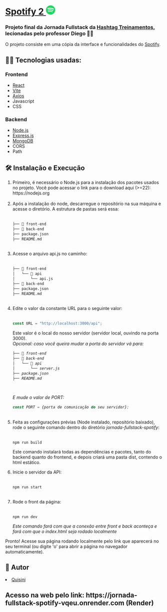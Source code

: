 <h1> <a href="https://jornada-fullstack-spotify-vqeu.onrender.com">Spotify 2 </a><img width=30px src=".\front-end\src\assets\logo\spotify-logo.png"></h1>
<h3>Projeto final da Jornada Fullstack da <a href="https://www.hashtagtreinamentos.com">Hashtag Treinamentos</a>, lecionadas pelo professor Diego 👨‍🦲</h3>

O projeto consiste em uma cópia da interface e funcionalidades do <a href="https://open.spotify.com">Spotify</a>.
<br>

<h2>👨‍💻 Tecnologias usadas:</h2>
<h3>Frontend</h3>
<ul>
  <li><a href="https://react.dev">React</a></li>
  <li><a href="https://vite.dev">Vite</a></li>
  <li><a href="https://www.npmjs.com/package/axios">Axios</a>
  <li>Javascript</li>
  <li>CSS</li>
</ul>

<h3>Backend</h3>
<ul>
  <li><a href="https://nodejs.org">Node.js</a></li>
  <li><a href="https://expressjs.com">Express.js</a></li>
  <li><a href="https://cloud.mongodb.com">MongoDB</a></li>
  <li>CORS</li>
  <li>Path</li>
</ul>

<h2>🛠️ Instalação e Execução</h2>
<ol>
<li>Primeiro, é necessário o Node.js para a instalação dos pacotes usados no projeto. Você pode acessar o link para o download aqui (>=22): https://nodejs.org </li>
<br>
<li>Após a instalação do node, descarregue o repositório na sua máquina e acesse o diretório. A estrutura de pastas será essa:</li>
<br>
  
```
├── 📁 front-end
├── 📁 back-end
├── package.json
├── README.md
```
<br>
<li>Acesse o arquivo api.js no caminho:</li>
<br>

```
├── 📁 front-end
│   └── 📁 api
│       └── api.js
├── 📁 back-end
├── package.json
├── README.md
```
<br>
<li>Edite o valor da constante URL para o seguinte valor:</li>
<br>

~~~javascript
const URL = "http://localhost:3000/api";
~~~

Este valor é o local do nosso servidor (servidor local, ouvindo na porta 3000).
<br>
<i>Opcional: caso você queira mudar a porta do servidor vá para:
```
├── 📁 front-end
├── 📁 back-end
│   └── 📁 api
│       └── server.js
├── package.json
├── README.md
```
<br>

E mude o valor de PORT:
<br>

~~~javascript
const PORT = {porta de comunicação do seu servidor};
~~~
</i>

<br>
<li>Feita as configurações prévias (Node instalado, repositório baixado), rode o seguinte comando dentro do diretório <i>jornada-fullstack-spotify</i>:</li>
<br>

~~~
npm run build
~~~
Este comando instalará todas as dependências e pacotes, tanto do backend quanto do frontend, e depois criará uma pasta dist, contendo o html estático.
<br>
<li>Inicie o servidor da API:</li>
<br>

~~~
npm run start
~~~
<br>
<li>Rode o front da página:</li>
<br>

~~~
npm run dev
~~~
<i>Este comando fará com que a conexão entre front e back aconteça e fará com que o index.html seja rodado localmente</i>
</ol>
Pronto! Acesse sua página rodando localmente pelo link que aparecerá no seu terminal (ou digite 'o' para abrir a página no navegador automaticamente).

<h2>🧑 Autor</h2>
<li><a href="https://github.com/Quisini">Quisini</a></li>

<h2>Acesso na web pelo link: https://jornada-fullstack-spotify-vqeu.onrender.com (Render) </h2>
